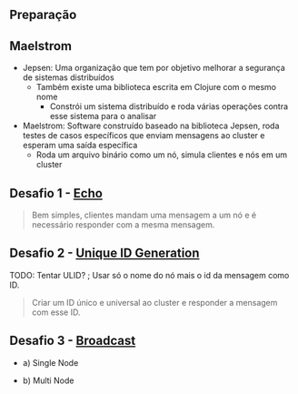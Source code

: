 ## Preparação


## Maelstrom
- Jepsen: Uma organização que tem por objetivo melhorar a segurança de sistemas distribuídos
	- Também existe uma biblioteca escrita em Clojure com o mesmo nome
		- Constrói um sistema distribuído e roda várias operações contra esse sistema para o analisar
- Maelstrom: Software construído baseado na biblioteca Jepsen, roda testes de casos específicos que enviam mensagens ao cluster e esperam uma saída específica
	- Roda um arquivo binário como um nó, simula clientes e nós em um cluster

## Desafio 1 - [Echo](https://fly.io/dist-sys/1/)
> Bem simples, clientes mandam uma mensagem a um nó e é necessário responder com a mesma mensagem.

## Desafio 2 - [Unique ID Generation](https://fly.io/dist-sys/2/)
TODO: Tentar ULID? ; Usar só o nome do nó mais o id da mensagem como ID.
> Criar um ID único e universal ao cluster e responder a mensagem com esse ID.

## Desafio 3 - [Broadcast](https://fly.io/dist-sys/3a/)
- a) Single Node
> 

- b) Multi Node
> 
